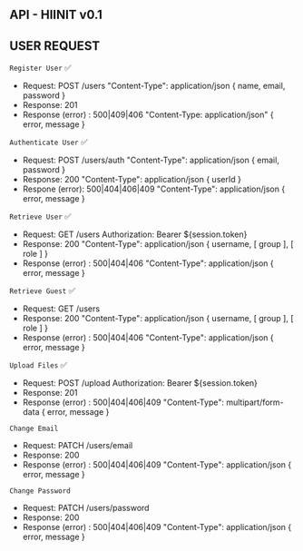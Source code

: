 ## API - HIINIT v0.1

## USER REQUEST

`Register User` ✅

- Request: POST /users "Content-Type": application/json { name, email, password }
- Response: 201
- Response (error) : 500|409|406 "Content-Type: application/json" { error, message }

`Authenticate User` ✅

- Request: POST /users/auth "Content-Type": application/json { email, password }
- Response: 200 "Content-Type": application/json { userId }
- Respone (error): 500|404|406|409 "Content-Type": application/json { error, message }

`Retrieve User` ✅

- Request: GET /users Authorization: Bearer ${session.token}
- Response: 200 "Content-Type": application/json { username, [ group ], [ role ] }
- Response (error) : 500|404|406 "Content-Type": application/json { error, message }

`Retrieve Guest` ✅

- Request: GET /users
- Response: 200 "Content-Type": application/json { username, [ group ], [ role ] }
- Response (error) : 500|404|406 "Content-Type": application/json { error, message }

`Upload Files` ✅

- Request: POST /upload Authorization: Bearer ${session.token}
- Response: 201
- Response (error) : 500|404|406|409 "Content-Type": multipart/form-data { error, message }

`Change Email`
- Request: PATCH /users/email
- Response: 200
- Response (error) : 500|404|406|409 "Content-Type": application/json { error, message }

`Change Password`
- Request: PATCH /users/password
- Response: 200
- Response (error) : 500|404|406|409 "Content-Type": application/json { error, message }

